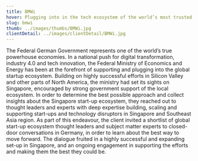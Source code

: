 ```yaml
---
title: BMWi
hover: Plugging into in the tech ecosystem of the world’s most trusted place for business
slug: bmwi
thumb: ../images/thumbs/BMWi.jpg
clientDetail: ../images/clientDetail/BMWi.jpg
---
```


The Federal German Government represents one of the world’s true powerhouse economies. In a national push for digital transformation, industry 4.0 and tech innovation, the Federal Ministry of Economics and Energy has been at the forefront of supporting and plugging into the global startup ecosystem.
Building on highly successful efforts in Silicon Valley and other parts of North America, the ministry had set its sights on Singapore, encouraged by strong government support of the local ecosystem. In order to determine the best possible approach and collect insights about the Singapore start-up ecosystem, they reached out to thought leaders and experts with deep expertise building, scaling and supporting start-ups and technology disruptors in Singapore and Southeast Asia region.
As part of this endeavour, the client invited a shortlist of global start-up ecosystem thought leaders and subject matter experts to closed-door conversations in Germany, in order to learn about the best way to move forward. The dialogue fruited in a highly successful and expanding set-up in Singapore, and an ongoing engagement in supporting the efforts and making them the best they could be.

